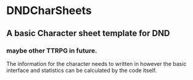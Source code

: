 # DNDCharSheets

## A basic Character sheet template for DND
### maybe other TTRPG in future.

The information for the character needs to written in however the basic
interface and statistics can be calculated by the code itself.
